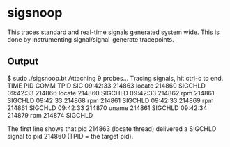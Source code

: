 # sigsnoop

This traces standard and real-time signals generated system wide.
This is done by instrumenting signal/signal_generate tracepoints.

## Output

$ sudo ./sigsnoop.bt
Attaching 9 probes...
Tracing signals, hit ctrl-c to end.
TIME     PID      COMM             TPID     SIG
09:42:33 214863   locate           214860   SIGCHLD
09:42:33 214866   locate           214860   SIGCHLD
09:42:33 214862   rpm              214861   SIGCHLD
09:42:33 214868   rpm              214861   SIGCHLD
09:42:33 214869   rpm              214861   SIGCHLD
09:42:33 214870   uname            214861   SIGCHLD
09:42:34 214879   rpm              214874   SIGCHLD

The first line shows that pid 214863 (locate thread) delivered a SIGCHLD 
signal to pid 214860 (TPID = the target pid).

